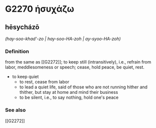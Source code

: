 # G2270 ἡσυχάζω

## hēsycházō

_(hay-soo-khad'-zo | hay-soo-HA-zoh | ay-syoo-HA-zoh)_

### Definition

from the same as [[G2272]]; to keep still (intransitively), i.e., refrain from labor, meddlesomeness or speech; cease, hold peace, be quiet, rest.

- to keep quiet
  - to rest, cease from labor
  - to lead a quiet life, said of those who are not running hither and thither, but stay at home and mind their business
  - to be silent, i.e., to say nothing, hold one's peace

### See also

[[G2272]]

